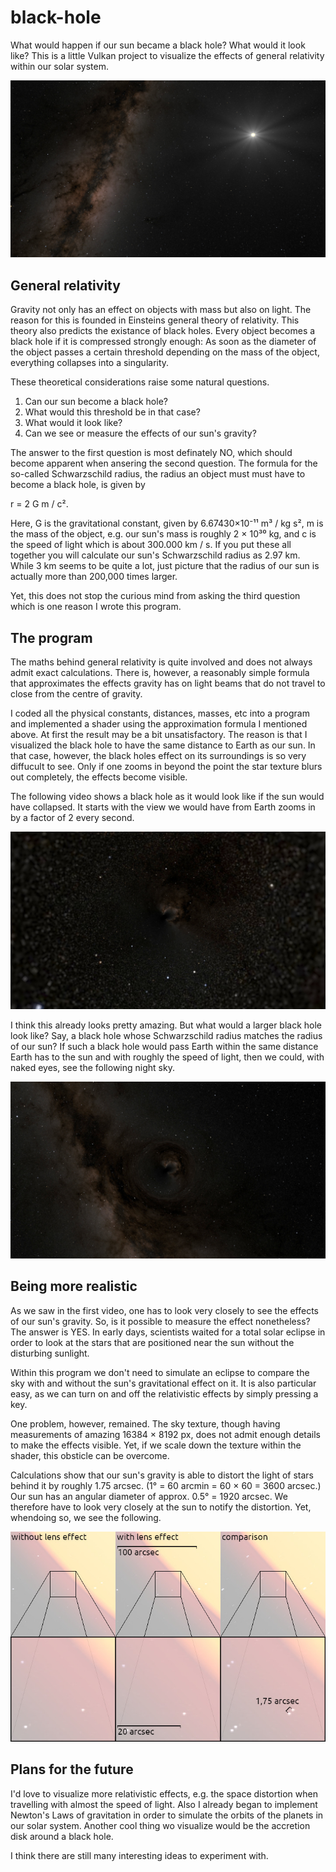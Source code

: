 # black-hole
What would happen if our sun became a black hole? What would it look like? This is a little Vulkan project to visualize the effects of general relativity within our solar system.

![](images/sun.jpg)

## General relativity

Gravity not only has an effect on objects with mass but also on light. The reason for this is founded in Einsteins general theory of relativity. This theory also predicts the existance of black holes. Every object becomes a black hole if it is compressed strongly enough: As soon as the diameter of the object passes a certain threshold depending on the mass of the object, everything collapses into a singularity.

These theoretical considerations raise some natural questions.
1. Can our sun become a black hole?
2. What would this threshold be in that case?
3. What would it look like?
4. Can we see or measure the effects of our sun's gravity?

The answer to the first question is most definately NO, which should become apparent when ansering the second question. The formula for the so-called Schwarzschild radius, the radius an object must must have to become a black hole, is given by

r = 2 G m / c².

Here, G is the gravitational constant, given by 6.67430×10⁻¹¹ m³ / kg s², m is the mass of the object, e.g. our sun's mass is roughly 2 × 10³⁰ kg, and c is the speed of light which is about 300.000 km / s. If you put these all together you will calculate our sun's Schwarzschild radius as 2.97 km. While 3 km seems to be quite a lot, just picture that the radius of our sun is actually more than 200,000 times larger.

Yet, this does not stop the curious mind from asking the third question which is one reason I wrote this program.

## The program

The maths behind general relativity is quite involved and does not always admit exact calculations. There is, however, a reasonably simple formula that approximates the effects gravity has on light beams that do not travel to close from the centre of gravity.

I coded all the physical constants, distances, masses, etc into a program and implemented a shader using the approximation formula I mentioned above. At first the result may be a bit unsatisfactory. The reason is that I visualized the black hole to have the same distance to Earth as our sun. In that case, however, the black holes effect on its surroundings is so very diffucult to see. Only if one zooms in beyond the point the star texture blurs out completely, the effects become visible.

The following video shows a black hole as it would look like if the sun would have collapsed. It starts with the view we would have from Earth zooms in by a factor of 2 every second.

[![Video 1](images/zoom_in.jpg)](videos/zoom_in_25_sec_high_res.mp4)

I think this already looks pretty amazing. But what would a larger black hole look like? Say, a black hole whose Schwarzschild radius matches the radius of our sun? If such a black hole would pass Earth within the same distance Earth has to the sun and with roughly the speed of light, then we could, with naked eyes, see the following night sky.

[![Video 2](images/move_along_black_hole.jpg)](videos/move_along_black_hole_30_sec_high_res.mp4)

## Being more realistic

As we saw in the first video, one has to look very closely to see the effects of our sun's gravity. So, is it possible to measure the effect nonetheless? The answer is YES. In early days, scientists waited for a total solar eclipse in order to look at the stars that are positioned near the sun without the disturbing sunlight.

Within this program we don't need to simulate an eclipse to compare the sky with and without the sun's gravitational effect on it. It is also particular easy, as we can turn on and off the relativistic effects by simply pressing a key.

One problem, however, remained. The sky texture, though having measurements of amazing 16384 × 8192 px, does not admit enough details to make the effects visible. Yet, if we scale down the texture within the shader, this obsticle can be overcome.

Calculations show that our sun's gravity is able to distort the light of stars behind it by roughly 1.75 arcsec. (1° = 60 arcmin = 60 × 60 = 3600 arcsec.) Our sun has an angular diameter of approx. 0.5° = 1920 arcsec. We therefore have to look very closely at the sun to notify the distortion. Yet, whendoing so, we see the following.

![](images/lens_effect_of_sun.jpg)

## Plans for the future

I'd love to visualize more relativistic effects, e.g. the space distortion when travelling with almost the speed of light. Also I already began to implement Newton's Laws of gravitation in order to simulate the orbits of the planets in our solar system. Another cool thing wo visualize would be the accretion disk around a black hole.

I think there are still many interesting ideas to experiment with.
